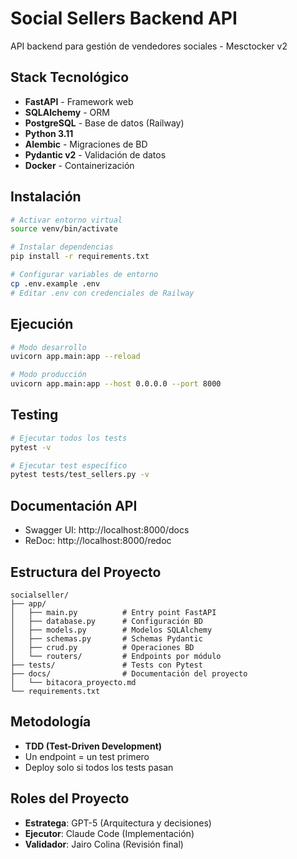 # Social Sellers Backend API

API backend para gestión de vendedores sociales - Mesctocker v2

## Stack Tecnológico

- **FastAPI** - Framework web
- **SQLAlchemy** - ORM
- **PostgreSQL** - Base de datos (Railway)
- **Python 3.11**
- **Alembic** - Migraciones de BD
- **Pydantic v2** - Validación de datos
- **Docker** - Containerización

## Instalación

```bash
# Activar entorno virtual
source venv/bin/activate

# Instalar dependencias
pip install -r requirements.txt

# Configurar variables de entorno
cp .env.example .env
# Editar .env con credenciales de Railway
```

## Ejecución

```bash
# Modo desarrollo
uvicorn app.main:app --reload

# Modo producción
uvicorn app.main:app --host 0.0.0.0 --port 8000
```

## Testing

```bash
# Ejecutar todos los tests
pytest -v

# Ejecutar test específico
pytest tests/test_sellers.py -v
```

## Documentación API

- Swagger UI: http://localhost:8000/docs
- ReDoc: http://localhost:8000/redoc

## Estructura del Proyecto

```
socialseller/
├── app/
│   ├── main.py          # Entry point FastAPI
│   ├── database.py      # Configuración BD
│   ├── models.py        # Modelos SQLAlchemy
│   ├── schemas.py       # Schemas Pydantic
│   ├── crud.py          # Operaciones BD
│   └── routers/         # Endpoints por módulo
├── tests/               # Tests con Pytest
├── docs/                # Documentación del proyecto
│   └── bitacora_proyecto.md
└── requirements.txt
```

## Metodología

- **TDD (Test-Driven Development)**
- Un endpoint = un test primero
- Deploy solo si todos los tests pasan

## Roles del Proyecto

- **Estratega**: GPT-5 (Arquitectura y decisiones)
- **Ejecutor**: Claude Code (Implementación)
- **Validador**: Jairo Colina (Revisión final)
